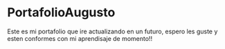 # PortafolioAugusto
Este es mi portafolio que ire actualizando en un futuro, espero les guste y esten conformes con mi aprendisaje de momento!!
